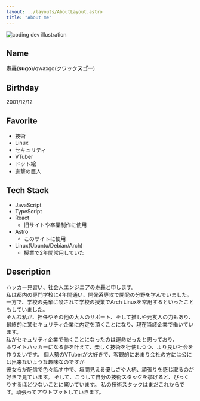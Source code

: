 ```yaml
---
layout: ../layouts/AboutLayout.astro
title: "About me"
---
```


<div>
  <img src="/qwax-icon.png" class="sm:w-1/2 mx-auto" alt="coding dev illustration">
</div>

## Name

寿轟(**sugo**)/qwaxgo(クワック**スゴー**)

## Birthday

2001/12/12

## Favorite

- 技術
- Linux
- セキュリティ
- VTuber
- ドット絵
- 進撃の巨人

## Tech Stack

- JavaScript
- TypeScript
- React
  - 旧サイトや卒業制作に使用
- Astro
  - このサイトに使用
- Linux(Ubuntu/Debian/Arch)
  - 授業で2年間常用していた

## Description

ハッカー見習い、社会人エンジニアの寿轟と申します。  
私は都内の専門学校に4年間通い、開発系専攻で開発の分野を学んでいました。  
一方で、学校の先輩に唆されて学校の授業でArch Linuxを常用するといったこともしていました。  
そんな私が、担任やその他の大人のサポート、そして推しや元友人の力もあり、  
最終的に某セキュリティ企業に内定を頂くことになり、現在当該企業で働いています。  
私がセキュリティ企業で働くことになったのは運命だったと思っており、  
ホワイトハッカーになる夢を叶えて、楽しく技術を行使しつつ、より良い社会を作りたいです。
個人勢のVTuberが大好きで、客観的にあまり会社の方には公には出来ないような趣味なのですが  
彼女らが配信で色々話す中で、垣間見える優しさや人柄、頑張りを感じ取るのが好きで見ています。
そして、こうして自分の技術スタックを挙げると、びっくりするほど少ないことに驚いています。
私の技術スタックはまだこれからです。頑張ってアウトプットしていきます。
